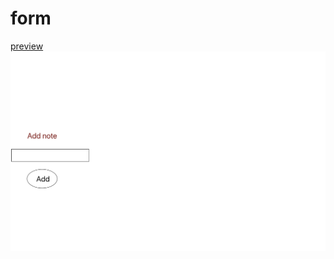 # form
[preview](https://bucolic-panda-242287.netlify.app)
![screenshot](/public//Screen%20Shot%202023-02-09%20at%2008.21.05.png)
